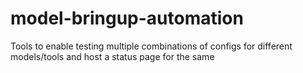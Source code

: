 # model-bringup-automation
Tools to enable testing multiple combinations of  configs for different models/tools and host a status page for the same
